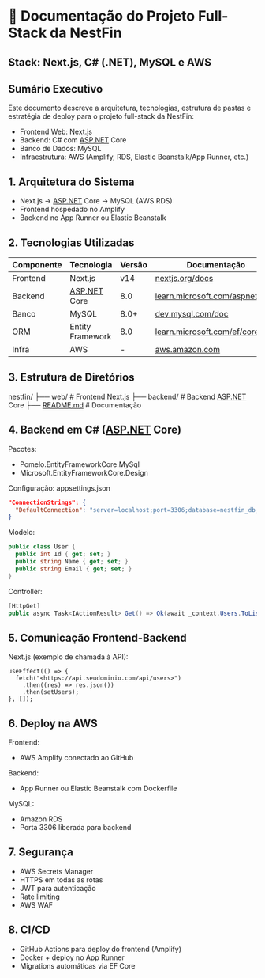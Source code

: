 # 📘 Documentação do Projeto Full-Stack da NestFin

## Stack: Next.js, C# (.NET), MySQL e AWS

## Sumário Executivo

Este documento descreve a arquitetura, tecnologias, estrutura de pastas e estratégia de deploy para o projeto full-stack da NestFin:

- Frontend Web: Next.js
- Backend: C# com [ASP.NET](http://asp.net/) Core
- Banco de Dados: MySQL
- Infraestrutura: AWS (Amplify, RDS, Elastic Beanstalk/App Runner, etc.)

## 1. Arquitetura do Sistema

- Next.js → [ASP.NET](http://asp.net/) Core → MySQL (AWS RDS)
- Frontend hospedado no Amplify
- Backend no App Runner ou Elastic Beanstalk

## 2. Tecnologias Utilizadas

| Componente | Tecnologia                      | Versão | Documentação                                                              |
| ---------- | ------------------------------- | ------ | ------------------------------------------------------------------------- |
| Frontend   | Next.js                         | v14    | [nextjs.org/docs](http://nextjs.org/docs)                                 |
| Backend    | [ASP.NET](http://asp.net/) Core | 8.0    | [learn.microsoft.com/aspnet/core](http://learn.microsoft.com/aspnet/core) |
| Banco      | MySQL                           | 8.0+   | [dev.mysql.com/doc](http://dev.mysql.com/doc)                             |
| ORM        | Entity Framework                | 8.0    | [learn.microsoft.com/ef/core](http://learn.microsoft.com/ef/core)         |
| Infra      | AWS                             | -      | [aws.amazon.com](http://aws.amazon.com/)                                  |

## 3. Estrutura de Diretórios

nestfin/
├── web/ # Frontend Next.js
├── backend/ # Backend [ASP.NET](http://asp.net/) Core
├── [README.md](http://readme.md/) # Documentação

## 4. Backend em C# ([ASP.NET](http://asp.net/) Core)

Pacotes:

- Pomelo.EntityFrameworkCore.MySql
- Microsoft.EntityFrameworkCore.Design

Configuração: appsettings.json

```json
"ConnectionStrings": {
  "DefaultConnection": "server=localhost;port=3306;database=nestfin_db;user=root;password=suasenha"
}

```

Modelo:

```csharp
public class User {
  public int Id { get; set; }
  public string Name { get; set; }
  public string Email { get; set; }
}

```

Controller:

```csharp
[HttpGet]
public async Task<IActionResult> Get() => Ok(await _context.Users.ToListAsync());

```

## 5. Comunicação Frontend-Backend

Next.js (exemplo de chamada à API):

```tsx
useEffect(() => {
  fetch("<https://api.seudominio.com/api/users>")
    .then((res) => res.json())
    .then(setUsers);
}, []);
```

## 6. Deploy na AWS

Frontend:

- AWS Amplify conectado ao GitHub

Backend:

- App Runner ou Elastic Beanstalk com Dockerfile

MySQL:

- Amazon RDS
- Porta 3306 liberada para backend

## 7. Segurança

- AWS Secrets Manager
- HTTPS em todas as rotas
- JWT para autenticação
- Rate limiting
- AWS WAF

## 8. CI/CD

- GitHub Actions para deploy do frontend (Amplify)
- Docker + deploy no App Runner
- Migrations automáticas via EF Core
